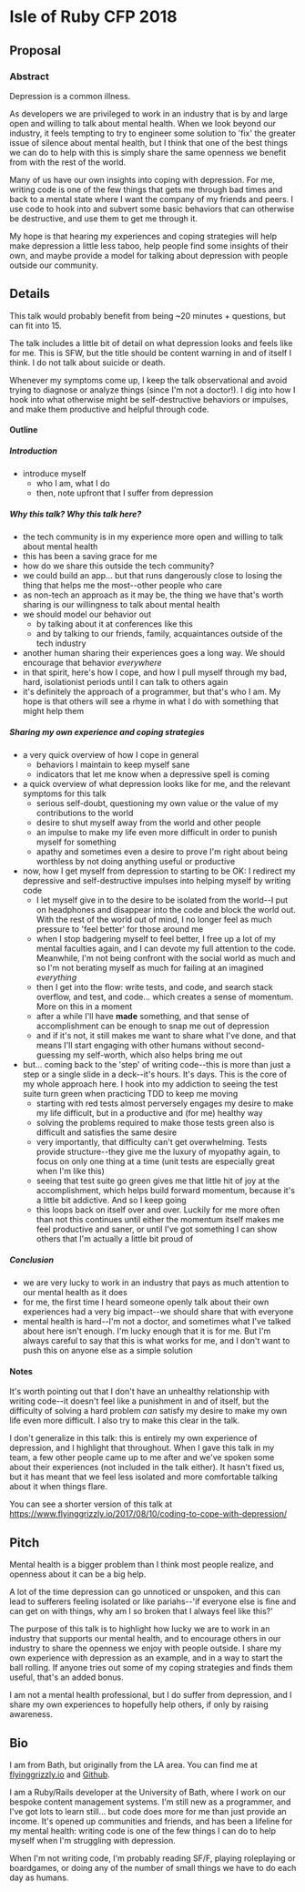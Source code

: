 # Isle of Ruby CFP 2018


## Proposal

### Abstract

Depression is a common illness.

As developers we are privileged to work in an industry that is by and large open and willing to talk about mental health. When we look beyond our industry, it feels tempting to try to engineer some solution to 'fix' the greater issue of silence about mental health, but I think that one of the best things we can do to help with this is simply share the same openness we benefit from with the rest of the world.

Many of us have our own insights into coping with depression. For me, writing code is one of the few things that gets me through bad times and back to a mental state where I want the company of my friends and peers. I use code to hook into and subvert some basic behaviors that can otherwise be destructive, and use them to get me through it.

My hope is that hearing my experiences and coping strategies will help make depression a little less taboo, help people find some insights of their own, and maybe provide a model for talking about depression with people outside our community.


## Details

This talk would probably benefit from being ~20 minutes + questions, but can fit into 15.

The talk includes a little bit of detail on what depression looks and feels like for me. This is SFW, but the title should be content warning in and of itself I think. I do not talk about suicide or death.

Whenever my symptoms come up, I keep the talk observational and avoid trying to diagnose or analyze things (since I'm not a doctor!). I dig into how I hook into what otherwise might be self-destructive behaviors or impulses, and make them productive and helpful through code.

#### Outline

##### Introduction

- introduce myself
  - who I am, what I do
  - then, note upfront that I suffer from depression

##### Why this talk? Why this talk here?

- the tech community is in my experience more open and willing to talk about mental health
- this has been a saving grace for me
- how do we share this outside the tech community?
- we could build an app... but that runs dangerously close to losing the thing that helps me the most--other people who care
- as non-tech an approach as it may be, the thing we have that's worth sharing is our willingness to talk about mental health
- we should model our behavior out
  - by talking about it at conferences like this
  - and by talking to our friends, family, acquaintances outside of the tech industry
- another human sharing their experiences goes a long way. We should encourage that behavior *everywhere*
- in that spirit, here's how I cope, and how I pull myself through my bad, hard, isolationist periods until I can talk to others again
- it's definitely the approach of a programmer, but that's who I am. My hope is that others will see a rhyme in what I do with something that might help them

##### Sharing my own experience and coping strategies

- a very quick overview of how I cope in general
  - behaviors I maintain to keep myself sane
  - indicators that let me know when a depressive spell is coming
- a quick overview of what depression looks like for me, and the relevant symptoms for this talk
  - serious self-doubt, questioning my own value or the value of my contributions to the world
  - desire to shut myself away from the world and other people
  - an impulse to make my life even more difficult in order to punish myself for something
  - apathy and sometimes even a desire to prove I'm right about being worthless by not doing anything useful or productive
- now, how I get myself from depression to starting to be OK: I redirect my depressive and self-destructive impulses into helping myself by writing code
  - I let myself give in to the desire to be isolated from the world--I put on headphones and disappear into the code and block the world out. With the rest of the world out of mind, I no longer feel as much pressure to 'feel better' for those around me
  - when I stop badgering myself to feel better, I free up a lot of my mental faculties again, and I can devote my full attention to the code. Meanwhile, I'm not being confront with the social world as much and so I'm not berating myself as much for failing at an imagined *everything*
  - then I get into the flow: write tests, and code, and search stack overflow, and test, and code... which creates a sense of momentum. More on this in a moment
  - after a while I'll have **made** something, and that sense of accomplishment can be enough to snap me out of depression
  - and if it's not, it still makes me want to share what I've done, and that means I'll start engaging with other humans without second-guessing my self-worth, which also helps bring me out
- but... coming back to the 'step' of writing code--this is more than just a step or a single slide in a deck--it's hours. It's days. This is the core of my whole approach here. I hook into my addiction to seeing the test suite turn green when practicing TDD to keep me moving
  - starting with red tests almost perversely engages my desire to make my life difficult, but in a productive and (for me) healthy way
  - solving the problems required to make those tests green also is difficult and satisfies the same desire
  - very importantly, that difficulty can't get overwhelming. Tests provide structure--they give me the luxury of myopathy again, to focus on only one thing at a time (unit tests are especially great when I'm like this)
  - seeing that test suite go green gives me that little hit of joy at the accomplishment, which helps build forward momentum, because it's a little bit addictive. And so I keep going
  - this loops back on itself over and over. Luckily for me more often than not this continues until either the momentum itself makes me feel productive and saner, or until I've got something I can show others that I'm actually a little bit proud of

##### Conclusion

- we are very lucky to work in an industry that pays as much attention to our mental health as it does
- for me, the first time I heard someone openly talk about their own experiences had a very big impact--we should share that with everyone
- mental health is hard--I'm not a doctor, and sometimes what I've talked about here isn't enough. I'm lucky enough that it is for me. But I'm always careful to say that this is what works for me, and I don't want to push this on anyone else as a simple solution


#### Notes

It's worth pointing out that I don't have an unhealthy relationship with writing code--it doesn't feel like a punishment in and of itself, but the difficulty of solving a hard problem *can* satisfy my desire to make my own life even more difficult. I also try to make this clear in the talk.

I don't generalize in this talk: this is entirely my own experience of depression, and I highlight that throughout. When I gave this talk in my team, a few other people came up to me after and we've spoken some about their experiences (not included in the talk either). It hasn't fixed us, but it has meant that we feel less isolated and more comfortable talking about it when things flare.

You can see a shorter version of this talk at https://www.flyinggrizzly.io/2017/08/10/coding-to-cope-with-depression/

## Pitch

Mental health is a bigger problem than I think most people realize, and openness about it can be a big help.

A lot of the time depression can go unnoticed or unspoken, and this can lead to sufferers feeling isolated or like pariahs--'if everyone else is fine and can get on with things, why am I so broken that I always feel like this?'

The purpose of this talk is to highlight how lucky we are to work in an industry that supports our mental health, and to encourage others in our industry to share the openness we enjoy with people outside. I share my own experience with depression as an example, and in a way to start the ball rolling. If anyone tries out some of my coping strategies and finds them useful, that's an added bonus.

I am not a mental health professional, but I do suffer from depression, and I share my own experiences to hopefully help others, if only by raising awareness.



## Bio

I am from Bath, but originally from the LA area. You can find me at [flyinggrizzly.io](https://www.flyinggrizzly.io) and [Github](https://github.com/flyinggrizzly).

I am a Ruby/Rails developer at the University of Bath, where I work on our bespoke content management systems. I'm still new as a programmer, and I've got lots to learn still... but code does more for me than just provide an income. It's opened up communities and friends, and has been a lifeline for my mental health: writing code is one of the few things I can do to help myself when I'm struggling with depression.

When I'm not writing code, I'm probably reading SF/F, playing roleplaying or boardgames, or doing any of the number of small things we have to do each day as humans.